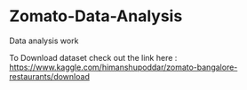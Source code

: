 # Zomato-Data-Analysis
Data analysis work



To Download dataset check out the link here : https://www.kaggle.com/himanshupoddar/zomato-bangalore-restaurants/download
